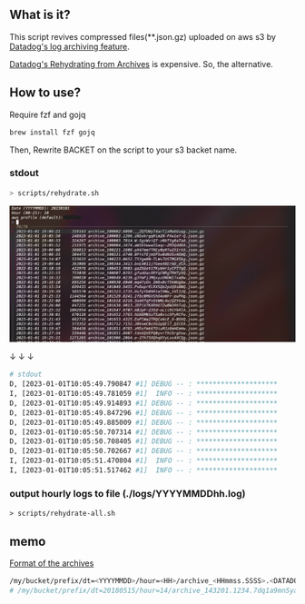 ## What is it?


This script revives compressed files(**.json.gz) uploaded on aws s3 by [Datadog's log archiving feature](https://docs.datadoghq.com/logs/log_configuration/archives/?tab=awss3).

[Datadog's Rehydrating from Archives](https://docs.datadoghq.com/logs/log_configuration/rehydrating/?tab=awss3) is expensive. So, the alternative.


## How to use?

Require fzf and gojq

```sh
brew install fzf gojq
```

Then, Rewrite BACKET on the script to your s3 backet name.


### stdout

```sh
> scripts/rehydrate.sh
```

![rehydrate1](public/rehydrate1.png)

↓ ↓ ↓

```sh
# stdout 
D, [2023-01-01T10:05:49.790847 #1] DEBUG -- : ********************
I, [2023-01-01T10:05:49.781059 #1]  INFO -- : ********************
D, [2023-01-01T10:05:49.914893 #1] DEBUG -- : ********************
D, [2023-01-01T10:05:49.847296 #1] DEBUG -- : ********************
D, [2023-01-01T10:05:49.885009 #1] DEBUG -- : ********************
D, [2023-01-01T10:05:50.707314 #1] DEBUG -- : ********************
D, [2023-01-01T10:05:50.708405 #1] DEBUG -- : ********************
D, [2023-01-01T10:05:50.702667 #1] DEBUG -- : ********************
I, [2023-01-01T10:05:51.470804 #1]  INFO -- : ********************
I, [2023-01-01T10:05:51.517462 #1]  INFO -- : ********************
```

### output hourly logs to file (./logs/YYYYMMDDhh.log)

```
> scripts/rehydrate-all.sh
```

## memo


[Format of the archives](https://docs.datadoghq.com/logs/log_configuration/archives/?tab=awss3#format-of-the-archives)

```sh
/my/bucket/prefix/dt=<YYYYMMDD>/hour=<HH>/archive_<HHmmss.SSSS>.<DATADOG_ID>.json.gz
# /my/bucket/prefix/dt=20180515/hour=14/archive_143201.1234.7dq1a9mnSya3bFotoErfxl.json.gz
```
